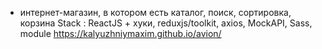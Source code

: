 - интернет-магазин, в котором есть каталог, поиск, сортировка, корзина
Stack : ReactJS + хуки, reduxjs/toolkit, axios, MockAPI, Sass, module
https://kalyuzhniymaxim.github.io/avion/
